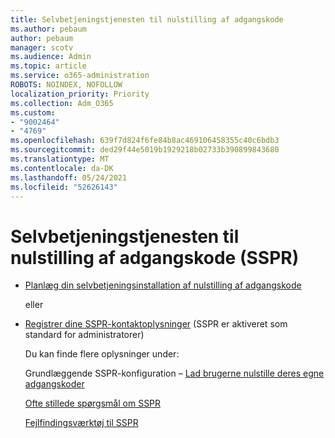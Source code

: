 ```yaml
---
title: Selvbetjeningstjenesten til nulstilling af adgangskode
ms.author: pebaum
author: pebaum
manager: scotv
ms.audience: Admin
ms.topic: article
ms.service: o365-administration
ROBOTS: NOINDEX, NOFOLLOW
localization_priority: Priority
ms.collection: Adm_O365
ms.custom:
- "9002464"
- "4769"
ms.openlocfilehash: 639f7d824f6fe84b8ac469106458355c40c6bdb3
ms.sourcegitcommit: ded29f44e5019b1929218b02733b390899843680
ms.translationtype: MT
ms.contentlocale: da-DK
ms.lasthandoff: 05/24/2021
ms.locfileid: "52626143"
---
```

# <a name="self-service-password-reset-sspr"></a>Selvbetjeningstjenesten til nulstilling af adgangskode (SSPR)

- [Planlæg din selvbetjeningsinstallation af nulstilling af adgangskode](https://go.microsoft.com/fwlink/?linkid=2142944)  

    eller
- [Registrer dine SSPR-kontaktoplysninger](https://mysignins.microsoft.com/security-info) (SSPR er aktiveret som standard for administratorer)

    Du kan finde flere oplysninger under:

    Grundlæggende SSPR-konfiguration – [Lad brugerne nulstille deres egne adgangskoder](/microsoft-365/admin/add-users/let-users-reset-passwords)

    [Ofte stillede spørgsmål om SSPR](/azure/active-directory/authentication/active-directory-passwords-faq)

    [Fejlfindingsværktøj til SSPR](/azure/active-directory/authentication/active-directory-passwords-troubleshoot)
